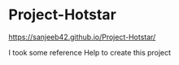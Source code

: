# Project-Hotstar
https://sanjeeb42.github.io/Project-Hotstar/

I took some reference Help to create this project
